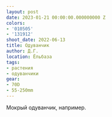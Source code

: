 ```yaml
---
layout: post
date: 2023-01-21 00:00:00.000000000 Z
colors:
- '010505'
- '131912'
shoot_date: 2022-06-13
title: Одуванчик
author: Д.Г.
location: Ёльбаза
tags:
- растения
- одуванчики
gear:
- 70D
- 55-250mm
---
```

Мокрый одуванчик, например.


